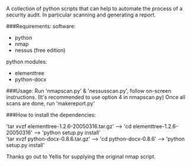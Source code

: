 A collection of python scripts that can help to automate the process of a security audit. 
In particular scanning and generating a report.

###Requirements:
software:
  - python
  - nmap
  - nessus (free edition)
  
python modules:
  - elementtree
  - python-docx
    
	
###Usage:
Run 'nmapscan.py' & 'nessusscan.py', follow on-screen instructions.
(It's recommended to use option 4 in nmapscan.py) 
Once all scans are done, run 'makereport.py'


###How to install the dependencies:

'tar xvzf elementtree-1.2.6-20050316.tar.gz' --> 'cd elementtree-1.2.6-20050316' --> 'python setup.py install'  
'tar xvzf python-docx-0.8.6.tar.gz' --> 'cd python-docx-0.8.6' --> 'python setup.py install'   

Thanks go out to Yellis for supplying the original nmap script.
